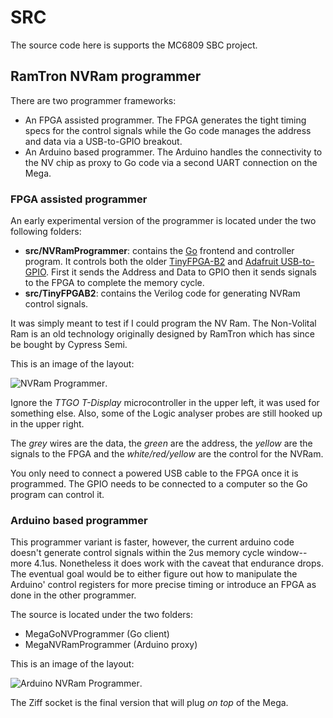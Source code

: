 # SRC
The source code here is supports the MC6809 SBC project.

## RamTron NVRam programmer
There are two programmer frameworks:
* An FPGA assisted programmer. The FPGA generates the tight timing specs for the control signals while the Go code manages the address and data via a USB-to-GPIO breakout.
* An Arduino based programmer. The Arduino handles the connectivity to the NV chip as proxy to Go code via a second UART connection on the Mega.

### FPGA assisted programmer
An early experimental version of the programmer is located under the two following folders:
* **src/NVRamProgrammer**: contains the [Go](https://golang.org/) frontend and controller program. It controls both the older [TinyFPGA-B2](https://tinyfpga.com/) and [Adafruit USB-to-GPIO](https://www.adafruit.com/product/2264). First it sends the Address and Data to GPIO then it sends signals to the FPGA to complete the memory cycle.
* **src/TinyFPGAB2**: contains the Verilog code for generating NVRam control signals.

It was simply meant to test if I could program the NV Ram. The Non-Volital Ram is an old technology originally designed by RamTron which has since be bought by Cypress Semi.

This is an image of the layout:

![NVRam Programmer](../docs/NVRamProg1.JPG).

Ignore the *TTGO T-Display* microcontroller in the upper left, it was used for something else. Also, some of the Logic analyser probes are still hooked up in the upper right.

The *grey* wires are the data, the *green* are the address, the *yellow* are the signals to the FPGA and the *white/red/yellow* are the control for the NVRam.

You only need to connect a powered USB cable to the FPGA once it is programmed. The GPIO needs to be connected to a computer so the Go program can control it.

### Arduino based programmer
This programmer variant is faster, however, the current arduino code doesn't generate control signals within the 2us memory cycle window--more 4.1us. Nonetheless it does work with the caveat that endurance drops. The eventual goal would be to either figure out how to manipulate the Arduino' control registers for more precise timing or introduce an FPGA as done in the other programmer.

The source is located under the two folders:
* MegaGoNVProgrammer (Go client)
* MegaNVRamProgrammer (Arduino proxy)

This is an image of the layout:

![Arduino NVRam Programmer](../docs/arduinoNVProgrammer.JPG).

The Ziff socket is the final version that will plug *on top* of the Mega.
